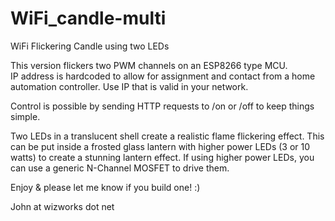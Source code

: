 # WiFi_candle-multi
WiFi Flickering Candle using two LEDs

This version flickers two PWM channels on an ESP8266 type MCU.  
IP address is hardcoded to allow for assignment and contact
from a home automation controller.  Use IP that is valid in
your network.

Control is possible by sending HTTP requests to /on  or /off
to keep things simple.

Two LEDs in a translucent shell create a realistic flame flickering
effect.  This can be put inside a frosted glass lantern with higher power
LEDs (3 or 10 watts) to create a stunning lantern effect.  If using 
higher power LEDs, you can use a generic N-Channel MOSFET to 
drive them.  

Enjoy & please let me know if you build one!  :)

John at wizworks dot net
